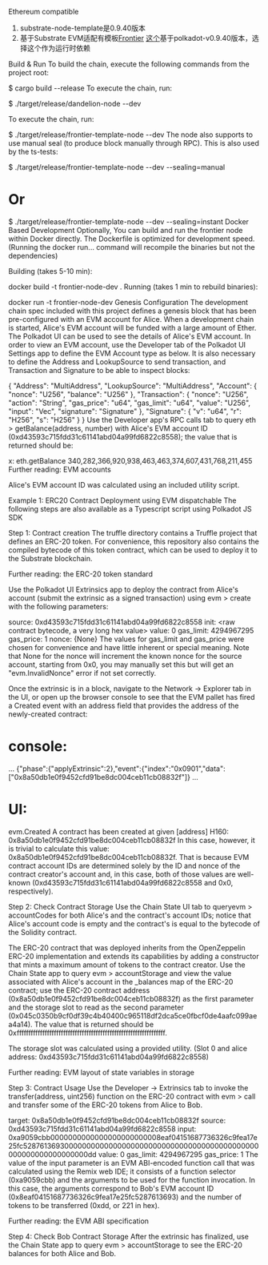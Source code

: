 Ethereum compatible

1. substrate-node-template是0.9.40版本
2. 基于Substrate EVM适配有模板[Frontier](https://github.com/paritytech/frontier)
[这个](https://github.com/moondance-labs/frontier/tree/polkadot-v0.9.40)基于polkadot-v0.9.40版本，选择这个作为运行时依赖

Build & Run
To build the chain, execute the following commands from the project root:

$ cargo build --release
To execute the chain, run:

$ ./target/release/dandelion-node --dev

To execute the chain, run:

$ ./target/release/frontier-template-node --dev
The node also supports to use manual seal (to produce block manually through RPC).
This is also used by the ts-tests:

$ ./target/release/frontier-template-node --dev --sealing=manual
# Or
$ ./target/release/frontier-template-node --dev --sealing=instant
Docker Based Development
Optionally, You can build and run the frontier node within Docker directly.
The Dockerfile is optimized for development speed.
(Running the docker run... command will recompile the binaries but not the dependencies)

Building (takes 5-10 min):

docker build -t frontier-node-dev .
Running (takes 1 min to rebuild binaries):

docker run -t frontier-node-dev
Genesis Configuration
The development chain spec included with this project defines a genesis block that has been pre-configured with an EVM account for Alice. When a development chain is started, Alice's EVM account will be funded with a large amount of Ether. The Polkadot UI can be used to see the details of Alice's EVM account. In order to view an EVM account, use the Developer tab of the Polkadot UI Settings app to define the EVM Account type as below. It is also necessary to define the Address and LookupSource to send transaction, and Transaction and Signature to be able to inspect blocks:

{
	"Address": "MultiAddress",
	"LookupSource": "MultiAddress",
	"Account": {
		"nonce": "U256",
		"balance": "U256"
	},
	"Transaction": {
		"nonce": "U256",
		"action": "String",
		"gas_price": "u64",
		"gas_limit": "u64",
		"value": "U256",
		"input": "Vec<u8>",
		"signature": "Signature"
	},
	"Signature": {
		"v": "u64",
		"r": "H256",
		"s": "H256"
	}
}
Use the Developer app's RPC calls tab to query eth > getBalance(address, number) with Alice's EVM account ID (0xd43593c715fdd31c61141abd04a99fd6822c8558); the value that is returned should be:

x: eth.getBalance
340,282,366,920,938,463,463,374,607,431,768,211,455
Further reading: EVM accounts

Alice's EVM account ID was calculated using an included utility script.

Example 1: ERC20 Contract Deployment using EVM dispatchable
The following steps are also available as a Typescript script using Polkadot JS SDK

Step 1: Contract creation
The truffle directory contains a Truffle project that defines an ERC-20 token. For convenience, this repository also contains the compiled bytecode of this token contract, which can be used to deploy it to the Substrate blockchain.

Further reading: the ERC-20 token standard

Use the Polkadot UI Extrinsics app to deploy the contract from Alice's account (submit the extrinsic as a signed transaction) using evm > create with the following parameters:

source: 0xd43593c715fdd31c61141abd04a99fd6822c8558
init: <raw contract bytecode, a very long hex value>
value: 0
gas_limit: 4294967295
gas_price: 1
nonce: <empty> {None}
The values for gas_limit and gas_price were chosen for convenience and have little inherent or special meaning. Note that None for the nonce will increment the known nonce for the source account, starting from 0x0, you may manually set this but will get an "evm.InvalidNonce" error if not set correctly.

Once the extrinsic is in a block, navigate to the Network -> Explorer tab in the UI, or open up the browser console to see that the EVM pallet has fired a Created event with an address field that provides the address of the newly-created contract:

# console:
... {"phase":{"applyExtrinsic":2},"event":{"index":"0x0901","data":["0x8a50db1e0f9452cfd91be8dc004ceb11cb08832f"]} ...

# UI:
evm.Created
A contract has been created at given [address]
   H160: 0x8a50db1e0f9452cfd91be8dc004ceb11cb08832f
In this case, however, it is trivial to calculate this value: 0x8a50db1e0f9452cfd91be8dc004ceb11cb08832f. That is because EVM contract account IDs are determined solely by the ID and nonce of the contract creator's account and, in this case, both of those values are well-known (0xd43593c715fdd31c61141abd04a99fd6822c8558 and 0x0, respectively).

Step 2: Check Contract Storage
Use the Chain State UI tab to queryevm > accountCodes for both Alice's and the contract's account IDs; notice that Alice's account code is empty and the contract's is equal to the bytecode of the Solidity contract.

The ERC-20 contract that was deployed inherits from the OpenZeppelin ERC-20 implementation and extends its capabilities by adding a constructor that mints a maximum amount of tokens to the contract creator. Use the Chain State app to query evm > accountStorage and view the value associated with Alice's account in the _balances map of the ERC-20 contract; use the ERC-20 contract address (0x8a50db1e0f9452cfd91be8dc004ceb11cb08832f) as the first parameter and the storage slot to read as the second parameter (0x045c0350b9cf0df39c4b40400c965118df2dca5ce0fbcf0de4aafc099aea4a14). The value that is returned should be 0xffffffffffffffffffffffffffffffffffffffffffffffffffffffffffffffff.

The storage slot was calculated using a provided utility. (Slot 0 and alice address: 0xd43593c715fdd31c61141abd04a99fd6822c8558)

Further reading: EVM layout of state variables in storage

Step 3: Contract Usage
Use the Developer -> Extrinsics tab to invoke the transfer(address, uint256) function on the ERC-20 contract with evm > call and transfer some of the ERC-20 tokens from Alice to Bob.

target: 0x8a50db1e0f9452cfd91be8dc004ceb11cb08832f
source: 0xd43593c715fdd31c61141abd04a99fd6822c8558
input: 0xa9059cbb0000000000000000000000008eaf04151687736326c9fea17e25fc528761369300000000000000000000000000000000000000000000000000000000000000dd
value: 0
gas_limit: 4294967295
gas_price: 1
The value of the input parameter is an EVM ABI-encoded function call that was calculated using the Remix web IDE; it consists of a function selector (0xa9059cbb) and the arguments to be used for the function invocation. In this case, the arguments correspond to Bob's EVM account ID (0x8eaf04151687736326c9fea17e25fc5287613693) and the number of tokens to be transferred (0xdd, or 221 in hex).

Further reading: the EVM ABI specification

Step 4: Check Bob Contract Storage
After the extrinsic has finalized, use the Chain State app to query evm > accountStorage to see the ERC-20 balances for both Alice and Bob.

